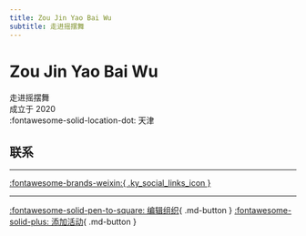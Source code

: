 ```yaml
---
title: Zou Jin Yao Bai Wu
subtitle: 走进摇摆舞
---
```


# Zou Jin Yao Bai Wu

走进摇摆舞  
成立于 2020  
:fontawesome-solid-location-dot: 天津  


## 联系


---

 [:fontawesome-brands-weixin:{ .ky_social_links_icon }](# "走进摇摆舞")

---

[:fontawesome-solid-pen-to-square: 编辑组织](https://github.com/swingdance/orgs/issues/new?assignees=&labels=update+org&projects=&template=03-update_entity.yml&title=Update%20Org%3A%20zh_CN%20%E2%80%A2%20Zou%20Jin%20Yao%20Bai%20Wu&region=zh_CN&id=zou-jin-yao-bai-wu&name=Zou%20Jin%20Yao%20Bai%20Wu){ .md-button } [:fontawesome-solid-plus: 添加活动](https://github.com/swingdance/events/issues/new?assignees=&labels=add+event&projects=&template=02-add_entity.yml&title=Add%20Event%3A%20zh_CN%20%E2%80%A2%20%3CName%3E&region=zh_CN&province=Tianjin&city=Tianjin&org_id=zou-jin-yao-bai-wu){ .md-button }
